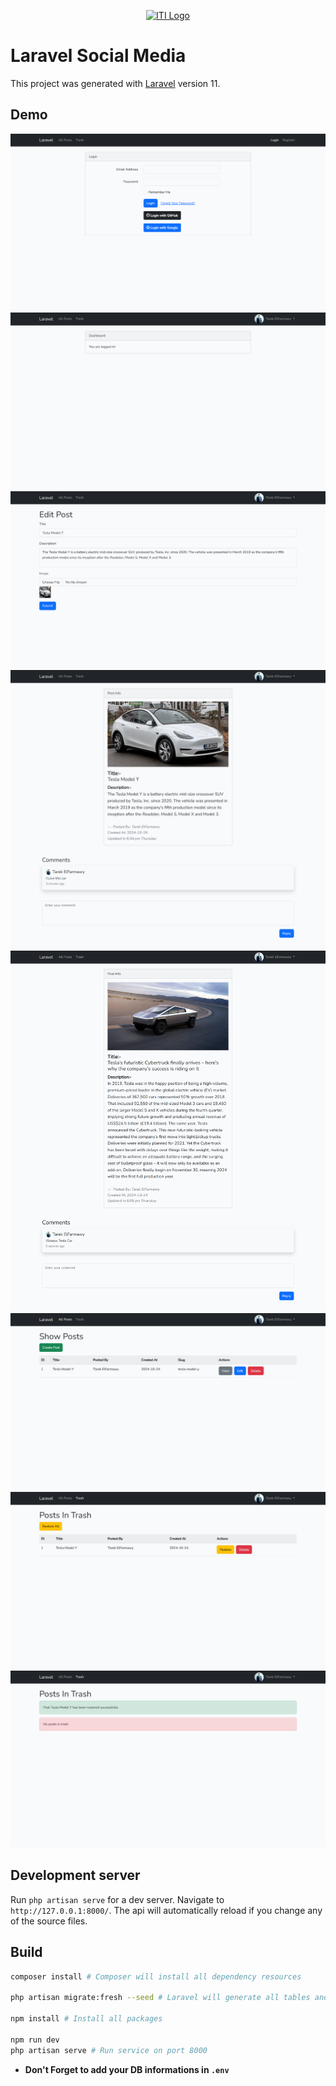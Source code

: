 <p align="center">
  <a href="https://iti.gov.eg/" target="_blank" rel="noopener noreferrer">
    <img width="150" src="https://shamra-academia.com/uploads/publishers/logoc1ee0a1961b28b92869f371af51313da.png" alt="ITI Logo">
  </a>
</p>

# Laravel Social Media

This project was generated with [Laravel](https://laravel.com/docs) version 11.

## Demo

<div align="center">

![LoginPage](./demo/LoginPage.png)
![HomePage](./demo/HomePage.png)
![EditPost](./demo/EditPost.png)
![Post1](./demo/Post1.png)
![Post2](./demo/Post2.png)
![ShowPosts](./demo/ShowPosts.png)
![PostsInTrash](./demo/PostsInTrash.png)
![TrashRestore](./demo/TrashRestore.png)

</div>

## Development server

Run `php artisan serve` for a dev server. Navigate to `http://127.0.0.1:8000/`. The api will automatically reload if you change any of the source files.

## Build
```bash
composer install # Composer will install all dependency resources

php artisan migrate:fresh --seed # Laravel will generate all tables and add data

npm install # Install all packages

npm run dev
php artisan serve # Run service on port 8000
```
- **Don't Forget to add your DB informations in `.env`**
